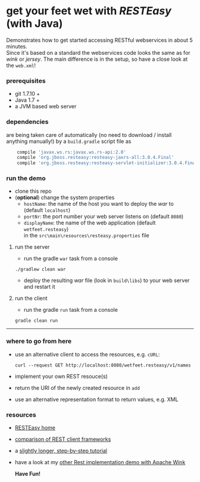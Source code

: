 # get your feet wet with *RESTEasy* (with Java)  

Demonstrates how to get started accessing RESTful webservices in about 5 minutes.  
Since it's based on a standard the webservices code looks the same as for _wink_ or _jersey_. The main difference is in the setup, so have a close look at the `web.xml`!

### prerequisites

* git 1.7.10 +
* Java 1.7 +
* a JVM based web server


### dependencies

are being taken care of automatically (no need to download / install anything manually!) by a `build.gradle` script file as

```gradle
	compile 'javax.ws.rs:javax.ws.rs-api:2.0'
	compile 'org.jboss.resteasy:resteasy-jaxrs-all:3.0.4.Final'
	compile 'org.jboss.resteasy:resteasy-servlet-initializer:3.0.4.Final'
```

### run the demo

* clone this repo
* (**optional**) change the system properties
    * `hostName`: the name of the host you want to deploy the _war_ to (default `localhost`)
	* `portNr`: the port number your web server listens on (default `8080`)
	* `displayName`: the name of the web application (default `wetfeet.resteasy`)  
in the `src\main\resources\resteasy.properties` file


1. run the server

   * run the gradle `war` task from a console

    `./gradlew clean war`

   * deploy the resulting _war_ file (look in `build\libs`) to your web server and restart it

2. run the client
    * run the gradle `run` task from a console

    `gradle clean run`

___

### where to go from here

* use an alternative client to access the resources, e.g. `cURL`:

    `curl --request GET http://localhost:8080/wetfeet.resteasy/v1/names`

* implement your own REST resouce(s)
* return the URI of the newly created resource in `add`
* use an alternative representation format to return values, e.g. XML


### resources

* [RESTEasy home](http://www.jboss.org/resteasy)
* [comparison of REST client frameworks](http://sleeplessinslc.blogspot.de/2010/02/rest-client-frameworks-your-options.html)
* a [slightly longer, step-by-step tutorial](http://www.mkyong.com/webservices/jax-rs/resteasy-hello-world-example/)
* have a look at my [other Rest implementation demo with Apache Wink](https://github.com/wetfeet-tutorials/wetfeet.wink)

    **Have Fun!**
